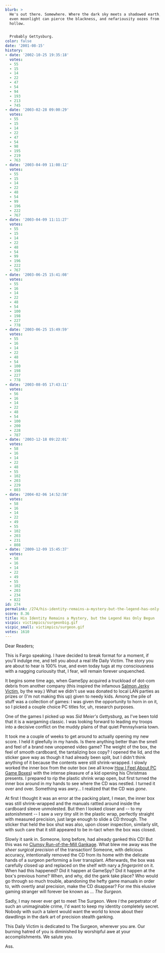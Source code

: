 ```yaml
---
blurb: >
  He's out there. Somewhere. Where the dark sky meets a shadowed earth, where not
  even moonlight can pierce the blackness, and nefariousity oozes from every shadowy
  hollow.


  Probably Gettysburg.
color: false
date: '2001-08-15'
history:
- date: '2002-10-25 19:35:18'
  votes:
  - 55
  - 15
  - 14
  - 22
  - 47
  - 54
  - 94
  - 193
  - 213
  - 745
- date: '2003-02-28 09:00:29'
  votes:
  - 55
  - 15
  - 14
  - 22
  - 47
  - 54
  - 98
  - 195
  - 219
  - 763
- date: '2003-04-09 11:08:12'
  votes:
  - 55
  - 15
  - 14
  - 22
  - 48
  - 54
  - 99
  - 196
  - 222
  - 767
- date: '2003-04-09 11:11:27'
  votes:
  - 55
  - 15
  - 14
  - 22
  - 48
  - 54
  - 99
  - 196
  - 222
  - 767
- date: '2003-06-25 15:41:08'
  votes:
  - 55
  - 16
  - 14
  - 22
  - 48
  - 54
  - 100
  - 198
  - 227
  - 778
- date: '2003-06-25 15:49:59'
  votes:
  - 55
  - 16
  - 14
  - 22
  - 48
  - 54
  - 100
  - 198
  - 227
  - 778
- date: '2003-08-05 17:43:11'
  votes:
  - 56
  - 16
  - 14
  - 22
  - 48
  - 54
  - 100
  - 200
  - 228
  - 787
- date: '2003-12-18 09:22:01'
  votes:
  - 58
  - 16
  - 14
  - 22
  - 48
  - 55
  - 102
  - 203
  - 229
  - 803
- date: '2004-02-06 14:52:58'
  votes:
  - 58
  - 16
  - 14
  - 22
  - 49
  - 55
  - 102
  - 203
  - 231
  - 808
- date: '2009-12-09 15:45:37'
  votes:
  - 58
  - 16
  - 14
  - 22
  - 49
  - 55
  - 102
  - 203
  - 234
  - 822
id: 274
permalink: /274/his-identity-remains-a-mystery-but-the-legend-has-only-begun/
score: 8.36
title: His Identity Remains a Mystery, but the Legend Has Only Begun
vicpic: victimpics/surgeonbig.gif
vicpic_small: victimpics/surgeon.gif
votes: 1610
---
```


Dear Readers;

This is Fargo speaking. I have decided to break format for a moment, if
you'll indulge me, and tell you about a real life Daily Victim. The
story you are about to hear is 100% true, and even today tugs at my
consciousness with a nagging curiousity that, I fear, will remain
forever unquenched.

It begins some time ago, when GameSpy acquired a truckload of dot-com
debris from another company (this inspired the infamous [Salmon Jerky
Victim](@/victim/175.md), by the way.) What we didn't use was donated
to local LAN parties as prizes or (I'm not making this up) given to
needy kids. Among the pile of stuff was a collection of games: I was
given the opportunity to horn in on it, so I picked a couple choice PC
titles for, uh, research purposes.

One of the games I picked up was *Sid Meier's Gettysburg*, as I've been
told that it is a wargaming classic. I was looking forward to leading my
troops into a decisive conflict on the muddy plains of that quiet
Pennsylvania town.

It took me a couple of weeks to get around to actually opening my new
score. I held it gleefully in my hands. Is there anything better than
the smell and feel of a brand new unopened video game? The weight of the
box, the feel of smooth cardboard, the tantalizing box copy? I opened
the lid, and the sticker gave way as though it had already been split,
but I didn't think anything of it because the contents were still
shrink-wrapped. I slowly worked the inner box from the outer box (we all
know [How I Feel About PC Game
Boxes](http://web.archive.org/web/20010815000000/http://www.planetquake.com/features/articles/editorials/gameboxes.shtml))
with the intense pleasure of a kid opening his Christmas presents. I
prepared to rip the plastic shrink wrap open, but first turned the inner
box around in my hands to see where the CD was nestled. I turned it over
and over. Something was awry... I realized that the CD was *gone*.

At first I thought it was an error at the packing plant, I mean, the
inner box was still shrink-wrapped and the manuals rattled around inside
the cardboard sleeve unmolested. But then I looked closer and -- to my
astonishment -- I saw a *very tiny* slit in the plastic wrap, perfectly
straight with measured precision, just large enough to slide a CD
through. The sticker that held the box shut was also, upon closer
inspection, similarly slit, with such care that it still appeared to be
in-tact when the box was closed.

Slowly it sank in. Someone, long before, had already ganked this CD! But
this was no [Clumsy Run-of-the-Mill Gankage](@/victim/75.md). What
blew me away was the *sheer surgical precision* of the transaction!
Someone, with delicious accuracy, intentionally removed the CD from its
home with the delicate hands of a surgeon performing a liver transplant.
Afterwards, the box was carefully closed up and replaced on the shelf
with nary a *fingerprint* on it. When had this happened? Did it happen
at GameSpy? Did it happen at the box's previous home? When, and why, did
the gank take place? Who would go through so much trouble, abandoning
the hefty game manuals in order to, with overtly anal precision, make
the CD disappear? For me this elusive gaming stranger will forever be
known as ... *The Surgeon.*

Sadly, I may never ever get to meet The Surgeon. Were *I* the
perpetrator of such an unimaginable crime, I'd want to keep my identity
completely secret. Nobody with such a talent would want the world to
know about their dawdlings in the dark art of precision stealth ganking.

This Daily Victim is dedicated to The Surgeon, wherever you are. Our
burning hatred of you is diminished by worshipful awe at your
accomplishments. We salute you.

Ass.